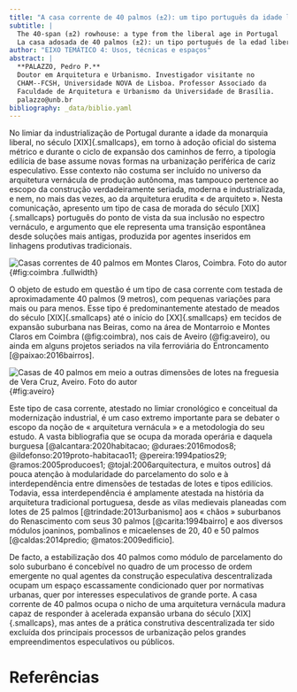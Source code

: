 ```yaml
---
title: "A casa corrente de 40 palmos (±2): um tipo português da idade liberal"
subtitle: |
  The 40-span (±2) rowhouse: a type from the liberal age in Portugal  
  La casa adosada de 40 palmos (±2): un tipo portugués de la edad liberal
author: "EIXO TEMÁTICO 4: Usos, técnicas e espaços"
abstract: |
  **PALAZZO, Pedro P.**  
  Doutor em Arquitetura e Urbanismo. Investigador visitante no
  CHAM--FCSH, Universidade NOVA de Lisboa. Professor Associado da
  Faculdade de Arquitetura e Urbanismo da Universidade de Brasília.  
  palazzo@unb.br
bibliography: _data/biblio.yaml
---
```


No limiar da industrialização de Portugal durante a idade da monarquia
liberal, no século [XIX]{.smallcaps}, em torno à adoção oficial do
sistema métrico e durante o ciclo de expansão dos caminhos de ferro, a
tipologia edilícia de base assume novas formas na urbanização periférica
de cariz especulativo. Esse contexto não costuma ser incluído no
universo da arquitetura vernácula de produção autônoma, mas tampouco
pertence ao escopo da construção verdadeiramente seriada, moderna e
industrializada, e nem, no mais das vezes, ao da arquitetura erudita
« de arquiteto ». Nesta comunicação, apresento um tipo de casa de morada
do século [XIX]{.smallcaps} português do ponto de vista da sua inclusão
no espectro vernáculo, e argumento que ele representa uma transição
espontânea desde soluções mais antigas, produzida por agentes inseridos
em linhagens produtivas tradicionais.

![Casas correntes de 40 palmos em Montes Claros, Coimbra. Foto do autor](https://hcommons.org/app/uploads/sites/1001018/2021/07/pt-coimbra-montes_claros-200615-pp-5531-crop-scaled.jpg){#fig:coimbra .fullwidth}

O objeto de estudo em questão é um tipo de casa corrente com testada de
aproximadamente 40 palmos (9 metros), com pequenas variações para mais
ou para menos. Esse tipo é predominantemente atestado de meados do
século [XIX]{.smallcaps} até o início do [XX]{.smallcaps} em tecidos de
expansão suburbana nas Beiras, como na área de Montarroio e Montes
Claros em Coimbra (@fig:coimbra), nos cais de Aveiro (@fig:aveiro), ou
ainda em alguns projetos seriados na vila ferroviária do Entroncamento
[@paixao:2016bairros].

![Casas de 40 palmos em meio a outras dimensões de lotes na freguesia de Vera Cruz, Aveiro. Foto do autor](https://hcommons.org/app/uploads/sites/1001018/2021/07/pt-aveiro-200905-pp-1000.jpg){#fig:aveiro}

Este tipo de casa corrente, atestado no limiar cronológico e conceitual
da modernização industrial, é um caso extremo importante para se debater
o escopo da noção de « arquitetura vernácula » e a metodologia do seu
estudo. A vasta bibliografia que se ocupa da morada operária e daquela
burguesa [@alcantara:2020habitacao; @duraes:2016modos8;
@ildefonso:2019proto-habitacao11; @pereira:1994patios29;
@ramos:2005producoes1; @tojal:2006arquitectura, e muitos outros] dá
pouca atenção à modularidade do parcelamento do solo e à
interdependência entre dimensões de testadas de lotes e tipos edilícios.
Todavia, essa interdependência é amplamente atestada na história da
arquitetura tradicional portuguesa, desde as vilas medievais planeadas
com lotes de 25 palmos [@trindade:2013urbanismo] aos « chãos »
suburbanos do Renascimento com seus 30 palmos [@carita:1994bairro] e aos
diversos módulos joaninos, pombalinos e micaelenses de 20, 40 e 50
palmos [@caldas:2014predio; @matos:2009edificio].

De facto, a estabilização dos 40 palmos como módulo de parcelamento do
solo suburbano é concebível no quadro de um processo de ordem emergente
no qual agentes da construção especulativa descentralizada ocupam um
espaço escassamente condicionado quer por normativas urbanas, quer por
interesses especulativos de grande porte. A casa corrente de 40 palmos
ocupa o nicho de uma arquitetura vernácula madura capaz de responder à
acelerada expansão urbana do século [XIX]{.smallcaps}, mas antes de a
prática construtiva descentralizada ter sido excluída dos principais
processos de urbanização pelos grandes empreendimentos especulativos ou
públicos.

# Referências #

